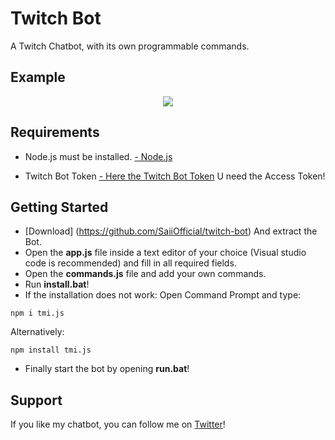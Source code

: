 # Twitch Bot
A Twitch Chatbot, with its own programmable commands.

## Example
<p align="center">
    <img src="https://cdn.discordapp.com/attachments/1017453875743182868/1066338576524128286/image.png">
</p>

## Requirements
- Node.js must be installed.
<a href="https://nodejs.org/en/">- Node.js</a>

- Twitch Bot Token 
<a href="https://twitchtokengenerator.com/">- Here the Twitch Bot Token</a>
U need the Access Token!

## Getting Started
- [Download] (https://github.com/SaiiOfficial/twitch-bot) And extract the Bot.
- Open the **app.js** file inside a text editor of your choice (Visual studio code is recommended) and fill in all required fields.
- Open the **commands.js** file and add your own commands.
- Run **install.bat**!
- If the installation does not work:
Open Command Prompt and type:
~~~
npm i tmi.js
~~~
Alternatively:
~~~
npm install tmi.js
~~~

- Finally start the bot by opening **run.bat**!

## Support
If you like my chatbot, you can follow me on [Twitter](https://twitter.com/intent/follow?screen_name=RealSaii_)!